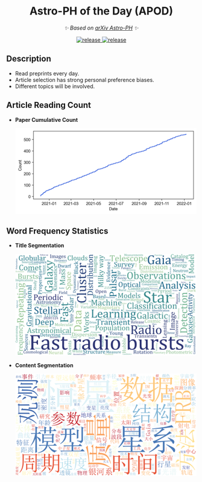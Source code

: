 <div align="center">

# Astro-PH of the Day (APOD)

_✨ Based on [arXiv Astro-PH](https://arxiv.org/list/astro-ph/new) ✨_  

</div>

<p align="center">
  <a href="https://github.com/SukiYume/APOD">
    <img src="https://img.shields.io/badge/%E6%AF%8F%E6%97%A5%E5%A4%A9%E4%BD%93%E7%89%A9%E7%90%86-APOD-da282a" alt="release">
  </a>
  <a href="https://github.com/SukiYume/APOD/stargazers">
    <img src="https://img.shields.io/github/stars/SukiYume/APOD.svg?label=Stars&logo=github" alt="release">
  </a>
</p>

## Description

- Read preprints every day.
- Article selection has strong personal preference biases.
- Different topics will be involved.

## Article Reading Count

- **Paper Cumulative Count**
  
  <img src="Status/ReadCount.png" alt="ReadCount" width="900px" />

## Word Frequency Statistics

- **Title Segmentation**
  
  <img src="Status/Title.png" alt="Title" width="900px"/>

- **Content Segmentation**
  
  <img src="Status/Content.png" alt="Content" width="900px" />